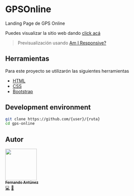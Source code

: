 # GPSOnline
Landing Page de GPS Online

Puedes visualizar la sitio web dando [click acá](https://fjalcode.github.io/my-profile/)


> Previsualización usando [Am I Responsive?](http://ami.responsivedesign.is/)


## Herramientas

Para este proyecto se utilizarón las siguientes herramientas

* [HTML](https://developer.mozilla.org/es/docs/Web/HTML)
* [CSS](https://developer.mozilla.org/es/docs/Web/CSS)
* [Bootstrap](https://getbootstrap.com/)


## Development environment

```bash
git clone https://github.com/{user}/{ruta}
cd gps-online
```


## Autor

[<img src="https://avatars2.githubusercontent.com/u/48934580?s=460&v=4" width="100px;"/><br /><sub><b>Fernando Antúnez</b></sub>](https://github.com/FJALCode)<br />[💻](https://github.com/FJALCode "Code") [📢](#talk-Meabed "Talks")

